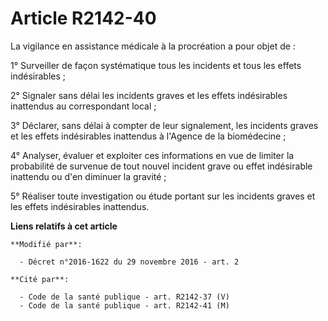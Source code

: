 # Article R2142-40

La vigilance en assistance médicale à la procréation a pour objet de : 

1° Surveiller de façon systématique tous les incidents et tous les effets indésirables ; 

2° Signaler sans délai les incidents graves et les effets indésirables inattendus au correspondant local ; 

3° Déclarer, sans délai à compter de leur signalement, les incidents  graves et les effets indésirables inattendus à l'Agence
de la  biomédecine ; 

4° Analyser, évaluer et exploiter  ces informations en vue de limiter la probabilité de survenue de tout  nouvel incident
grave ou effet indésirable inattendu ou d'en diminuer la  gravité ; 

5° Réaliser toute investigation ou étude portant sur les incidents graves et les effets indésirables inattendus.

**Liens relatifs à cet article**

	**Modifié par**:

	  - Décret n°2016-1622 du 29 novembre 2016 - art. 2

	**Cité par**:

	  - Code de la santé publique - art. R2142-37 (V)
	  - Code de la santé publique - art. R2142-41 (M)
